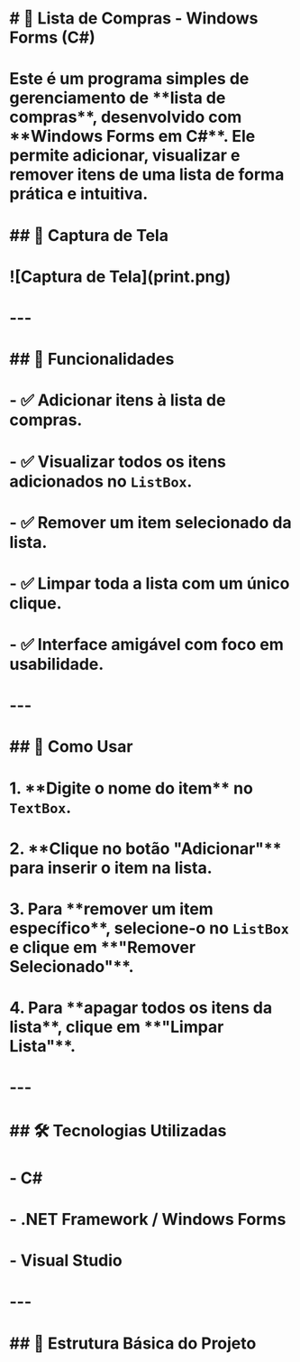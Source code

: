 # \# 🛒 Lista de Compras - Windows Forms (C#)

# 

# Este é um programa simples de gerenciamento de \*\*lista de compras\*\*, desenvolvido com \*\*Windows Forms em C#\*\*. Ele permite adicionar, visualizar e remover itens de uma lista de forma prática e intuitiva.

# 

# \## 📸 Captura de Tela

# 

# !\[Captura de Tela](print.png)

# 

# ---

# 

# \## 🎯 Funcionalidades

# 

# \- ✅ Adicionar itens à lista de compras.

# \- ✅ Visualizar todos os itens adicionados no `ListBox`.

# \- ✅ Remover um item selecionado da lista.

# \- ✅ Limpar toda a lista com um único clique.

# \- ✅ Interface amigável com foco em usabilidade.

# 

# ---

# 

# \## 🧠 Como Usar

# 

# 1\. \*\*Digite o nome do item\*\* no `TextBox`.

# 2\. \*\*Clique no botão "Adicionar"\*\* para inserir o item na lista.

# 3\. Para \*\*remover um item específico\*\*, selecione-o no `ListBox` e clique em \*\*"Remover Selecionado"\*\*.

# 4\. Para \*\*apagar todos os itens da lista\*\*, clique em \*\*"Limpar Lista"\*\*.

# 

# ---

# 

# \## 🛠️ Tecnologias Utilizadas

# 

# \- C#

# \- .NET Framework / Windows Forms

# \- Visual Studio

# 

# ---

# 

# \## 📁 Estrutura Básica do Projeto

# 



